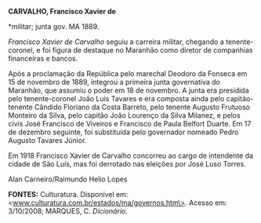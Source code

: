 **CARVALHO, Francisco Xavier de**

\*militar; junta gov. MA 1889.

*Francisco Xavier de Carvalho* seguiu a carreira militar, chegando a
tenente-coronel, e foi figura de destaque no Maranhão como diretor de
companhias financeiras e bancos.

Após a proclamação da República pelo marechal Deodoro da Fonseca em 15
de novembro de 1889, integrou a primeira junta governativa do Maranhão,
que assumiu o poder em 18 de novembro. A junta era presidida pelo
tenente-coronel João Luís Tavares e era composta ainda pelo
capitão-tenente Cândido Floriano da Costa Barreto, pelo tenente Augusto
Frutuoso Monteiro da Silva, pelo capitão João Lourenço da Silva Milanez,
e pelos civis José Francisco de Viveiros e Francisco de Paula Belfort
Duarte. Em 17 de dezembro seguinte, foi substituída pelo governador
nomeado Pedro Augusto Tavares Júnior.

Em 1918 Francisco Xavier de Carvalho concorreu ao cargo de intendente da
cidade de São Luís, mas foi derrotado nas eleições por José Luso Torres.

Alan Carneiro/Raimundo Helio Lopes

**FONTES:** Culturatura. Disponível em:
\<www.culturatura.com.br/estados/ma/governos.htm\>. Acesso em:
3/10/2008; MARQUES, C. *Dicionário.*
